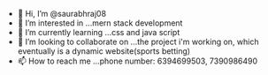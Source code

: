 - 👋 Hi, I’m @saurabhraj08
- 👀 I’m interested in ...mern stack development 
- 🌱 I’m currently learning ...css and java script  
- 💞️ I’m looking to collaborate on ...the project i'm working on, which eventually is a dynamic website(sports betting)  
- 📫 How to reach me ...phone number: 6394699503, 7390986490

<!---
saurabhraj08/saurabhraj08 is a ✨ special ✨ repository because its `README.md` (this file) appears on your GitHub profile.
You can click the Preview link to take a look at your changes.
--->
